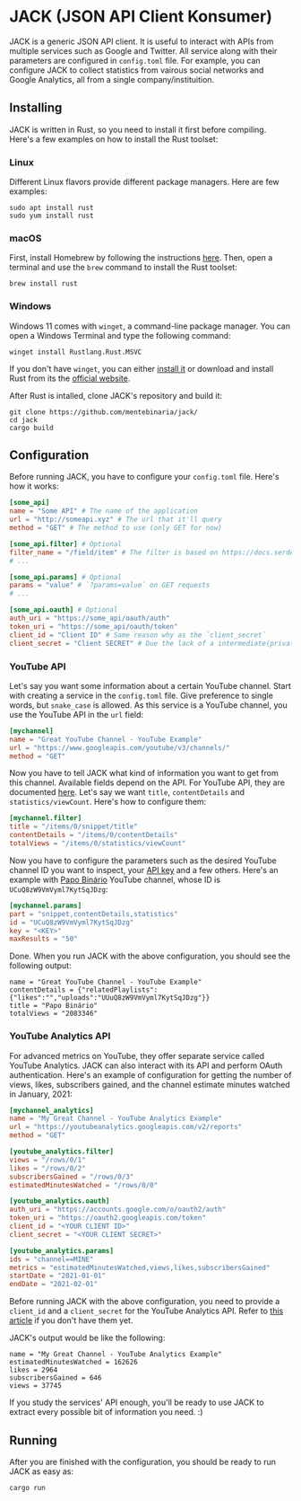 # JACK (JSON API Client Konsumer)

JACK is a generic JSON API client. It is useful to interact with APIs from multiple services such as Google and Twitter. All service along with their parameters are configured in `config.toml` file. For example, you can configure JACK to collect statistics from vairous social networks and Google Analytics, all from a single company/instituition.

## Installing

JACK is written in Rust, so you need to install it first before compiling. Here's a few examples on how to install the Rust toolset:

### Linux

Different Linux flavors provide different package managers. Here are few examples:

    sudo apt install rust
    sudo yum install rust
   
### macOS

First, install Homebrew by following the instructions [here](https://brew.sh). Then, open a terminal and use the `brew` command to install the Rust toolset:
    
    brew install rust
    
### Windows

Windows 11 comes with `winget`, a command-line package manager. You can open a Windows Terminal and type the following command:

    winget install Rustlang.Rust.MSVC
    
If you don't have `winget`, you can either [install it](https://docs.microsoft.com/en-us/windows/package-manager/winget/) or download and install Rust from its the [official website](https://www.rust-lang.org/tools/install).
    
After Rust is intalled, clone JACK's repository and build it:    

    git clone https://github.com/mentebinaria/jack/
    cd jack
    cargo build
    
## Configuration

Before running JACK, you have to configure your `config.toml` file. Here's how it works:

```toml
[some_api]
name = "Some API" # The name of the application
url = "http://someapi.xyz" # The url that it'll query
method = "GET" # The method to use (only GET for now)

[some_api.filter] # Optional
filter_name = "/field/item" # The filter is based on https://docs.serde.rs/serde_json/value/enum.Value.html#method.pointer
# ...

[some_api.params] # Optional
params = "value" # `?params=value` on GET requests
# ...

[some_api.oauth] # Optional
auth_uri = "https://some_api/oauth/auth"
token_uri = "https://some_api/oauth/token"
client_id = "Client ID" # Same reason why as the `client_secret`
client_secret = "Client SECRET" # Due the lack of a intermediate(private) server (maybe in the future...) containing the client_secret
```

### YouTube API

Let's say you want some information about a certain YouTube channel. Start with creating a service in the `config.toml` file. Give preference to single words, but `snake_case` is allowed. As this service is a YouTube channel, you use the YouTube API in the `url` field:

```toml
[mychannel]
name = "Great YouTube Channel - YouTube Example"
url = "https://www.googleapis.com/youtube/v3/channels/"
method = "GET"
```

Now you have to tell JACK what kind of information you want to get from this channel. Available fields depend on the API. For YouTube API, they are documented [here](https://developers.google.com/youtube/v3/docs/channels). Let's say we want `title`, `contentDetails` and `statistics/viewCount`. Here's how to configure them:

```toml
[mychannel.filter]
title = "/items/0/snippet/title"
contentDetails = "/items/0/contentDetails"
totalViews = "/items/0/statistics/viewCount"
```

Now you have to configure the parameters such as the desired YouTube channel ID you want to inspect, your [API key](https://developers.google.com/youtube/v3/getting-started) and a few others. Here's an example with [Papo Binário](https://www.youtube.com/c/papobinario) YouTube channel, whose ID is `UCuQ8zW9VmVyml7KytSqJDzg`:

```toml
[mychannel.params]
part = "snippet,contentDetails,statistics"
id = "UCuQ8zW9VmVyml7KytSqJDzg"
key = "<KEY>"
maxResults = "50"
```

Done. When you run JACK with the above configuration, you should see the following output:

```
name = "Great YouTube Channel - YouTube Example"
contentDetails = {"relatedPlaylists":{"likes":"","uploads":"UUuQ8zW9VmVyml7KytSqJDzg"}}
title = "Papo Binário"
totalViews = "2083346"
```

### YouTube Analytics API

For advanced metrics on YouTube, they offer separate service called YouTube Analytics. JACK can also interact with its API and perform OAuth authentication. Here's an example of configuration for getting the number of views, likes, subscribers gained, and the channel estimate minutes watched in January, 2021:

```toml
[mychannel_analytics]
name = "My Great Channel - YouTube Analytics Example"
url = "https://youtubeanalytics.googleapis.com/v2/reports"
method = "GET"

[youtube_analytics.filter]
views = "/rows/0/1"
likes = "/rows/0/2"
subscribersGained = "/rows/0/3"
estimatedMinutesWatched = "/rows/0/0"

[youtube_analytics.oauth]
auth_uri = "https://accounts.google.com/o/oauth2/auth"
token_uri = "https://oauth2.googleapis.com/token"
client_id = "<YOUR CLIENT ID>"
client_secret = "<YOUR CLIENT SECRET>"

[youtube_analytics.params]
ids = "channel==MINE"
metrics = "estimatedMinutesWatched,views,likes,subscribersGained"
startDate = "2021-01-01"
endDate = "2021-02-01"
```
Before running JACK with the above configuration, you need to provide a `client_id` and a `client_secret` for the YouTube Analytics API. Refer to [this article](https://developers.google.com/youtube/registering_an_application) if you don't have them yet.

JACK's output would be like the following:

```
name = "My Great Channel - YouTube Analytics Example"
estimatedMinutesWatched = 162626
likes = 2964
subscribersGained = 646
views = 37745
```

If you study the services' API enough, you'll be ready to use JACK to extract every possible bit of information you need. :)

## Running

After you are finished with the configuration, you should be ready to run JACK as easy as:

    cargo run
    
